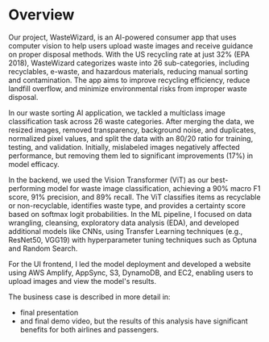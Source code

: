 # Overview

Our project, WasteWizard, is an AI-powered consumer app that uses computer vision to help users upload waste images and receive guidance on proper disposal methods. With the US recycling rate at just 32% (EPA 2018), WasteWizard categorizes waste into 26 sub-categories, including recyclables, e-waste, and hazardous materials, reducing manual sorting and contamination. The app aims to improve recycling efficiency, reduce landfill overflow, and minimize environmental risks from improper waste disposal.

In our waste sorting AI application, we tackled a multiclass image classification task across 26 waste categories. After merging the data, we resized images, removed transparency, background noise, and duplicates, normalized pixel values, and split the data with an 80/20 ratio for training, testing, and validation. Initially, mislabeled images negatively affected performance, but removing them led to significant improvements (17%) in model efficacy.

In the backend, we used the Vision Transformer (ViT) as our best-performing model for waste image classification, achieving a 90% macro F1 score, 91% precision, and 89% recall. The ViT classifies items as recyclable or non-recyclable, identifies waste type, and provides a certainty score based on softmax logit probabilities. In the ML pipeline, I focused on data wrangling, cleansing, exploratory data analysis (EDA), and developed additional models like CNNs, using Transfer Learning techniques (e.g., ResNet50, VGG19) with hyperparameter tuning techniques such as Optuna and Random Search.

For the UI frontend, I led the model deployment and developed a website using AWS Amplify, AppSync, S3, DynamoDB, and EC2, enabling users to upload images and view the model's results.

The business case is described in more detail in:
* final presentation
* and final demo video, but the results of this analysis have significant benefits for both airlines and passengers.

